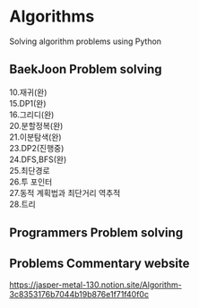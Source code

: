 # Algorithms
Solving algorithm problems using Python

## BaekJoon Problem solving
10.재귀(완)<br>
15.DP1(완)<br>
16.그리디(완)<br>
20.분할정복(완)<br>
21.이분탐색(완)<br>
23.DP2(진행중)<br>
24.DFS,BFS(완)<br>
25.최단경로<br>
26.투 포인터<br>
27.동적 계획법과 최단거리 역추적<br>
28.트리<br>

## Programmers Problem solving


## Problems Commentary website
https://jasper-metal-130.notion.site/Algorithm-3c8353176b7044b19b876e1f71f40f0c
